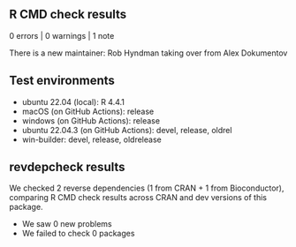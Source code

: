 ## R CMD check results

0 errors | 0 warnings | 1 note

There is a new maintainer: Rob Hyndman taking over from Alex Dokumentov

## Test environments

* ubuntu 22.04 (local): R 4.4.1
* macOS (on GitHub Actions): release
* windows (on GitHub Actions): release
* ubuntu 22.04.3 (on GitHub Actions): devel, release, oldrel
* win-builder: devel, release, oldrelease

## revdepcheck results

We checked 2 reverse dependencies (1 from CRAN + 1 from Bioconductor), comparing R CMD check results across CRAN and dev versions of this package.

 * We saw 0 new problems
 * We failed to check 0 packages

